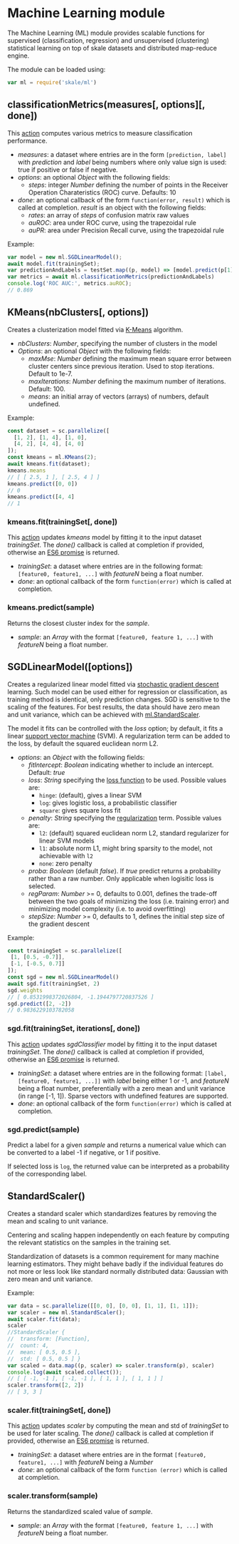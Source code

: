 # Machine Learning module

The Machine Learning (ML) module provides scalable functions for
supervised (classification, regression) and unsupervised (clustering)
statistical learning on top of skale datasets and distributed
map-reduce engine.

The module can be loaded using:
```js
var ml = require('skale/ml')
```

## classificationMetrics(measures[, options][, done])

This [action] computes various metrics to measure classification performance.

- *measures*: a dataset where entries are in the form
  `[prediction, label]` with *prediction* and *label* being numbers where
  only value sign is used: true if positive or false if negative.
- *options*: an optional *Object* with the following fields:
    - *steps*: integer *Number* defining the number of points in the Receiver
      Operation Charateristics (ROC) curve. Defaults: 10
- *done*:  an optional callback of the form `function(error, result)`
  which is called at completion. *result* is an object with the following fields:
    - *rates*: an array of *steps* of confusion matrix raw values
    - *auROC*: area under ROC curve, using the trapezoidal rule
    - *auPR*: area under Precision Recall curve, using the trapezoidal rule

Example:
```js
var model = new ml.SGDLinearModel();
await model.fit(trainingSet);
var predictionAndLabels = testSet.map((p, model) => [model.predict(p[1]), p[0]], model);
var metrics = await ml.classificationMetrics(predictionAndLabels)
console.log('ROC AUC:', metrics.auROC);
// 0.869
```

## KMeans(nbClusters[, options])

Creates a clusterization model fitted via [K-Means] algorithm.

- *nbClusters*: *Number*, specifying the number of clusters in the model
- *Options*: an optional *Object* with the following fields:
    - *maxMse*: *Number* defining the maximum mean square error between cluster
      centers since previous iteration. Used to stop iterations. Default to 1e-7.
    - *maxIterations*: *Number* defining the maximum number of iterations. Default: 100.
    - *means*: an initial array of vectors (arrays) of numbers, default undefined.

Example:
```js
const dataset = sc.parallelize([
  [1, 2], [1, 4], [1, 0],
  [4, 2], [4, 4], [4, 0]
]);
const kmeans = ml.KMeans(2);
await kmeans.fit(dataset);
kmeans.means
// [ [ 2.5, 1 ], [ 2.5, 4 ] ]
kmeans.predict([0, 0])
// 0
kmeans.predict([4, 4]
// 1
```

### kmeans.fit(trainingSet[, done])

This [action] updates *kmeans* model by fitting it to the input
dataset *trainingSet*. The *done()* callback is called at completion
if provided, otherwise an [ES6 promise] is returned.

- *trainingSet*: a dataset where entries are in the following format:
  `[feature0, feature1, ...]` with *featureN* being a float number.
- *done*: an optional callback of the form `function(error)`
  which is called at completion.

### kmeans.predict(sample)

Returns the closest cluster index for the *sample*.

- *sample*: an *Array* with the format `[feature0, feature 1, ...]`
  with *featureN* being a float number.

## SGDLinearModel([options])

Creates a regularized linear model fitted via [stochastic
gradient descent] learning. Such model can be used either for 
regression or classification, as training method is identical,
only prediction changes. SGD is sensitive to the scaling
of the features. For best results, the data should have zero mean and
unit variance, which can be achieved with [ml.StandardScaler].

The model it fits can be controlled with the *loss* option; by default,
it fits a linear [support vector machine] (SVM). A regularization term
can be added to the loss, by default the squared euclidean norm L2.

- *options*: an *Object* with the following fields:
  - *fitIntercept*: *Boolean* indicating whether to include an intercept. Default: *true*
  - *loss*: *String* specifying the [loss function] to be used. Possible values are:
      - `hinge`: (default), gives a linear SVM
      - `log`: gives logistic loss, a probabilistic classifier
      - `square`: gives square loss fit
  - *penalty*: *String*  specifying the [regularization] term. Possible values are:
      - `l2`: (default) squared euclidean norm L2, standard regularizer for linear SVM models
      - `l1`: absolute norm L1, might bring sparsity to the model, not achievable with `l2`
      - `none`: zero penalty
  - *proba*: *Boolean* (default *false*). If *true* predict returns a probability rather than a raw number. Only applicable when logisitic loss is selected.
  - *regParam*: *Number*  >= 0, defaults to 0.001, defines the trade-off between the
    two goals of minimizing the loss (i.e. training error) and minimizing model complexity
    (i.e. to avoid overfitting)
  - *stepSize*: *Number* >= 0, defaults to 1, defines the initial step size of the gradient
    descent

Example:
```js
const trainingSet = sc.parallelize([
 [1, [0.5, -0.7]],
 [-1, [-0.5, 0.7]]
]);
const sgd = new ml.SGDLinearModel()
await sgd.fit(trainingSet, 2)
sgd.weights
// [ 0.8531998372026804, -1.1944797720837526 ]
sgd.predict([2, -2])
// 0.9836229103782058
```

### sgd.fit(trainingSet, iterations[, done])

This [action] updates *sgdClassifier* model by fitting it to the
input dataset *trainingSet*. The *done()* callback is called at
completion if provided, otherwise an [ES6 promise] is returned.

- *trainingSet*: a dataset where entries are in the following format:
  `[label, [feature0, feature1, ...]]` with *label* being either 1 or -1,
  and *featureN* being a float number, preferentially with a zero mean and
  unit variance (in range [-1, 1]). Sparse vectors with undefined features
  are supported.
- *done*: an optional callback of the form `function(error)`
  which is called at completion.

### sgd.predict(sample)

Predict a label for a given *sample* and returns a numerical value
which can be converted to a label -1 if negative, or 1 if positive.

If selected loss is `log`, the returned value can be interpreted as
a probability of the corresponding label.

## StandardScaler()

Creates a standard scaler which standardizes features by removing
the mean and scaling to unit variance.

Centering and scaling happen independently on each feature by
computing the relevant statistics on the samples in the training
set. 

Standardization of datasets is a common requirement for many machine
learning estimators. They might behave badly if the individual
features do not more or less look like standard normally distributed
data: Gaussian with zero mean and unit variance.

Example:
```js
var data = sc.parallelize([[0, 0], [0, 0], [1, 1], [1, 1]]);
var scaler = new ml.StandardScaler();
await scaler.fit(data);
scaler
//StandardScaler {
//  transform: [Function],
//  count: 4,
//  mean: [ 0.5, 0.5 ],
//  std: [ 0.5, 0.5 ] }
var scaled = data.map((p, scaler) => scaler.transform(p), scaler)
console.log(await scaled.collect());
// [ [ -1, -1 ], [ -1, -1 ], [ 1, 1 ], [ 1, 1 ] ]
scaler.transform([2, 2])
// [ 3, 3 ]
```

### scaler.fit(trainingSet[, done])

This [action] updates *scaler* by computing the mean and std of
*trainingSet* to be used for later scaling. The *done()* callback
is called at completion if provided, otherwise an [ES6 promise] is
returned.

- *trainingSet*: a dataset where entries are in the format
  `[feature0, feature1, ...]` with *featureN* being a *Number*
- *done*: an optional callback of the form `function (error)` which
  is called at completion.

### scaler.transform(sample)

Returns the standardized scaled value of *sample*.

- *sample*: an *Array* with the format `[feature0, feature 1, ...]`
  with *featureN* being a float number.

[readable stream]: https://nodejs.org/api/stream.html#stream_class_stream_readable
[ES6 promise]: https://promisesaplus.com
[action]: concepts#actions
[K-Means]: https://en.wikipedia.org/wiki/K-means_clustering
[loss function]: https://en.wikipedia.org/wiki/Loss_functions_for_classification
[logistic regression]: https://en.wikipedia.org/wiki/Logistic_regression
[ml.StandardScaler]: #mlstandardscaler
[parquet]: https://parquet.apache.org
[regularization]: https://en.wikipedia.org/wiki/Regularization_(mathematics)
[stochastic gradient descent]: https://en.wikipedia.org/wiki/Stochastic_gradient_descent
[support vector machine]: https://en.wikipedia.org/wiki/Support_vector_machine
